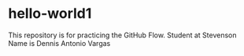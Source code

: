 # hello-world1
This repository is for practicing the GitHub Flow.
Student at Stevenson
Name is Dennis Antonio Vargas
